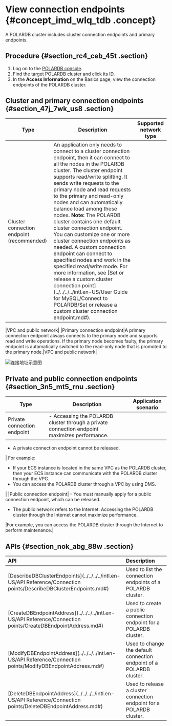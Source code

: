# View connection endpoints {#concept_imd_wlq_tdb .concept}

A POLARDB cluster includes cluster connection endpoints and primary endpoints.

## Procedure {#section_rc4_ceb_45t .section}

1.  Log on to the [POLARDB console](https://polardb.console.aliyun.com).
2.  Find the target POLARDB cluster and click its ID.
3.  In the **Access Information** on the Basics page, view the connection endpoints of the POLARDB cluster.

## Cluster and primary connection endpoints {#section_47j_7wk_us8 .section}

|Type|Description|Supported network type|
|----|-----------|----------------------|
|Cluster connection endpoint \(recommended\)|An application only needs to connect to a cluster connection endpoint, then it can connect to all the nodes in the POLARDB cluster. The cluster endpoint supports read/write splitting. It sends write requests to the primary node and read requests to the primary and read-only nodes and can automatically balance load among these nodes. **Note:** The POLARDB cluster contains one default cluster connection endpoint. You can customize one or more cluster connection endpoints as needed. A custom connection endpoint can connect to specified nodes and work in the specified read/write mode. For more information, see [Set or release a custom cluster connection point](../../../../intl.en-US/User Guide for MySQL/Connect to POLARDB/Set or release a custom cluster connection endpoint.md#).

 |VPC and public network|
|Primary connection endpoint|A primary connection endpoint always connects to the primary node and supports read and write operations. If the primary node becomes faulty, the primary endpoint is automatically switched to the read-only node that is promoted to the primary node.|VPC and public network|

![连接地址示意图](http://static-aliyun-doc.oss-cn-hangzhou.aliyuncs.com/assets/img/3018/156652977545542_en-US.png)

## Private and public connection endpoints {#section_3n5_mt5_rnu .section}

|Type|Description|Application scenario|
|----|-----------|--------------------|
|Private connection endpoint| -   Accessing the POLARDB cluster through a private connection endpoint maximizes performance.
-   A private connection endpoint cannot be released.

 | For example:

 -   If your ECS instance is located in the same VPC as the POLARDB cluster, then your ECS instance can communicate with the POLARDB cluster through the VPC.
-   You can access the POLARDB cluster through a VPC by using DMS.

 |
|Public connection endpoint| -   You must manually apply for a public connection endpoint, which can be released.
-   The public network refers to the Internet. Accessing the POLARDB cluster through the Internet cannot maximize performance.

 |For example, you can access the POLARDB cluster through the Internet to perform maintenance.|

## APIs {#section_nok_abg_88w .section}

|API|Description|
|:--|:----------|
|[DescribeDBClusterEndpoints](../../../../intl.en-US/API Reference/Connection points/DescribeDBClusterEndpoints.md#)|Used to list the connection endpoints of a POLARDB cluster.|
|[CreateDBEndpointAddress](../../../../intl.en-US/API Reference/Connection points/CreateDBEndpointAddress.md#)|Used to create a public connection endpoint for a POLARDB cluster.|
|[ModifyDBEndpointAddress](../../../../intl.en-US/API Reference/Connection points/ModifyDBEndpointAddress.md#)|Used to change the default connection endpoint of a POLARDB cluster.|
|[DeleteDBEndpointAddress](../../../../intl.en-US/API Reference/Connection points/DeleteDBEndpointAddress.md#)|Used to release a cluster connection endpoint for a POLARDB cluster.|

